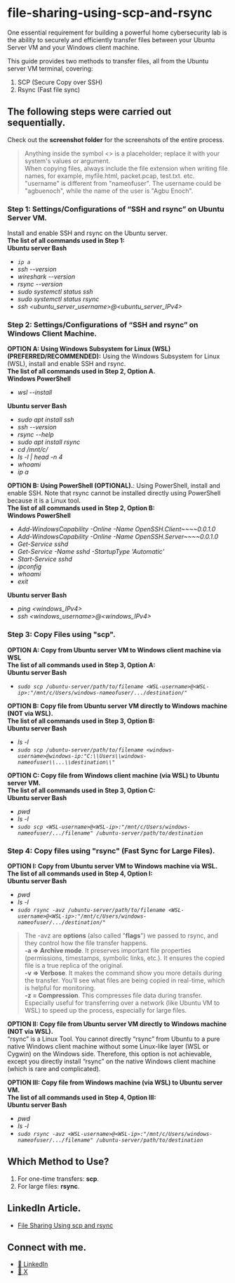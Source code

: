# file-sharing-using-scp-and-rsync

One essential requirement for building a powerful home cybersecurity lab is the ability to securely and efficiently transfer files between your Ubuntu Server VM and your Windows client machine.

This guide provides two methods to transfer files, all from the Ubuntu server VM terminal, covering:
1. SCP (Secure Copy over SSH)
2. Rsync (Fast file sync)

## The following steps were carried out sequentially.
Check out the **screenshot folder** for the screenshots of the entire process.
> Anything inside the symbol <> is a placeholder; replace it with your system's values or argument.<br>
  When copying files, always include the file extension when writing file names, for example, myfile.html, packet.pcap, test.txt. etc.<br>
  "username" is different from "nameofuser". The username could be "agbuenoch", while the name of the user is "Agbu Enoch".

### Step 1: Settings/Configurations of “SSH and rsync” on Ubuntu Server VM.
Install and enable SSH and rsync on the Ubuntu server.<br>
**The list of all commands used in Step 1:<br>**
**Ubuntu server Bash**<br>
- _`ip a` <br>_
- _ssh --version<br>_
- _wireshark --version<br>_
- _rsync --version<br>_
- _sudo systemctl status ssh<br>_
- _sudo systemctl status rsync<br>_
- _ssh <ubuntu_server_username>@<ubuntu_server_IPv4>_

### Step 2: Settings/Configurations of “SSH and rsync” on Windows Client Machine.  
**OPTION A: Using Windows Subsystem for Linux (WSL) (PREFERRED/RECOMMENDED):** Using the Windows Subsystem for Linux (WSL), install and enable SSH and rsync.<br>
**The list of all commands used in Step 2, Option A.<br>**
**Windows PowerShell**<br>
- _wsl --install<br>_

**Ubuntu server Bash**<br>
- _sudo apt install ssh<br>_
- _ssh --version<br>_
- _rsync --help<br>_
- _sudo apt install rsync<br>_
- _cd /mnt/c/<br>_
- _ls -l | head -n 4<br>_
- _whoami<br>_
- _ip a<br>_

**OPTION B: Using PowerShell (OPTIONAL).**: Using PowerShell, install and enable SSH. Note that rsync cannot be installed directly using PowerShell because it is a Linux tool.<br>
**The list of all commands used in Step 2, Option B:<br>**
**Windows PowerShell**<br>
- _Add-WindowsCapability -Online -Name OpenSSH.Client~~~~0.0.1.0<br>_
- _Add-WindowsCapability -Online -Name OpenSSH.Server~~~~0.0.1.0<br>_
- _Get-Service sshd<br>_
- _Get-Service -Name sshd -StartupType 'Automatic'<br>_
- _Start-Service sshd<br>_
- _ipconfig<br>_
- _whoami<br>_
- _exit<br>_

**Ubuntu server Bash**<br>
- _ping <windows_IPv4>_
- _ssh <windows_username>@<windows_IPv4>_

### Step 3: Copy Files using "scp".
**OPTION A: Copy from Ubuntu server VM to Windows client machine via WSL<br>**
**The list of all commands used in Step 3, Option A:<br>**
**Ubuntu server Bash**<br>
- _`sudo scp /ubuntu-server/path/to/filename <WSL-username>@<WSL-ip>:"/mnt/c/Users/windows-nameofuser/.../destination/"`<br>_
  
**OPTION B: Copy file from Ubuntu server VM directly to Windows machine (NOT via WSL).<br>**
**The list of all commands used in Step 3, Option B:<br>**
**Ubuntu server Bash**<br>
- _ls -l<br>_
- _`sudo scp /ubuntu-server/path/to/filename <windows-username>@windows-ip:"C:\\Users\\windows-nameofuser\\...\\destination\\"`<br>_
  
**OPTION C: Copy file from Windows client machine (via WSL) to Ubuntu server VM.<br>**
**The list of all commands used in Step 3, Option C:<br>**
**Ubuntu server Bash**<br>
- _pwd<br>_
- _ls -l<br>_
- _`sudo scp <WSL-username>@<WSL-ip>:"/mnt/c/Users/windows-nameofuser/.../filename" /ubuntu-server/path/to/destination`_
  
### Step 4: Copy files using "rsync" (Fast Sync for Large Files).
**OPTION I: Copy from Ubuntu server VM to Windows machine via WSL.<br>**
**The list of all commands used in Step 4, Option I:<br>**
**Ubuntu server Bash**<br>
- _pwd<br>_
- _ls -l<br>_
- _`sudo rsync -avz /ubuntu-server/path/to/filename <WSL-username>@<WSL-ip>:"/mnt/c/Users/windows-nameofuser/.../destination/"`<br>_

> The -avz are **options** (also called "**flags**") we passed to rsync, and they control how the file transfer happens.<br>
  **-a => Archive mode**. It preserves important file properties (permissions, timestamps, symbolic links, etc.). It ensures the copied file    is a true replica of the original.<br>
  **-v => Verbose**. It makes the command show you more details during the transfer. You’ll see what files are being copied in real-time, 
  which is helpful for monitoring.<br>
  **-z = Compression**. This compresses file data during transfer. Especially useful for transferring over a network (like Ubuntu VM to WSL) 
  to speed up the process, especially for large files.<br>
  
**OPTION II: Copy file from Ubuntu server VM directly to Windows machine (NOT via WSL).<br>**
“rsync” is a Linux Tool. You cannot directly “rsync” from Ubuntu to a pure native Windows client machine without some Linux-like layer (WSL or Cygwin) on the Windows side. Therefore,     this option is not achievable, except you directly install “rsync” on the native Windows client machine (which is rare and complicated).<br>

**OPTION III: Copy file from Windows machine (via WSL) to Ubuntu server VM.<br>**
**The list of all commands used in Step 4, Option III:<br>**
**Ubuntu server Bash**<br>
- _pwd<br>_
- _ls -l<br>_
- _`sudo rsync -avz <WSL-username>@<WSL-ip>:"/mnt/c/Users/windows-nameofuser/.../filename" /ubuntu-server/path/to/destination`_

## Which Method to Use?
1. For one-time transfers: **scp**. 
2. For large files: **rsync**.

## LinkedIn Article.
- [File Sharing Using scp and rsync](https://www.linkedin.com/pulse/file-sharing-using-scp-rsync-enoch-agbu-yeynf/)

## Connect with me.
- [🔗 LinkedIn](https://www.linkedin.com/in/agbuenoch)<br>
- [🔗 X](https://www.x.com/agbuenoch)
